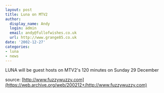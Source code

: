 ```yaml
---
layout: post
title: Luna on MTV2
author:
  display_name: Andy
  login: admin
  email: andy@fullofwishes.co.uk
  url: http://www.grange85.co.uk
date: '2002-12-27'
categories:
- luna
- news
---
```

LUNA will be guest hosts on MTV2's 120 minutes on Sunday 29 December

source: [http://www.fuzzywuzzy.com](https://web.archive.org/web/200212+/http://www.fuzzywuzzy.com)

